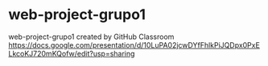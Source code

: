 # web-project-grupo1
web-project-grupo1 created by GitHub Classroom
https://docs.google.com/presentation/d/10LuPA02jcwDYfFhlkPiJQDpx0PxELkcoKJ720mKQofw/edit?usp=sharing

